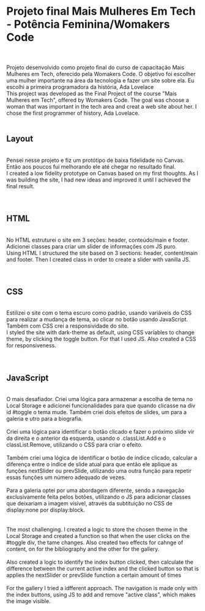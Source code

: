 <h1>Projeto final Mais Mulheres Em Tech - Potência Feminina/Womakers Code </h1>
<br>
<br>
 Projeto desenvolvido como projeto final do curso de capacitação Mais Mulheres em Tech, oferecido pela Womakers Code. O objetivo foi escolher uma mulher importante na área da tecnologia e fazer um site sobre ela. Eu escolhi a primeira programadora da história, Ada Lovelace
<br>
 This project was developed as the Final Project of the course "Mais Mulheres em Tech", offered by Womakers Code. The goal was choose a woman that was important in the tech area and creat a web site about her. I chose the first programmer of history, Ada Lovelace.
<br>
<br>
<h2>Layout</h2>
<br>
Pensei nesse projeto e fiz um protótipo de baixa fidelidade no Canvas. Então aos poucos fui melhorando ele até chegar no resultado final.
<br>
I created a low fidelity prototype on Canvas based on my first thoughts. As I was building the site, I had new ideas and improved  it until I achieved the final result.
<br>
<br>
<br>
<h2>HTML</h2>
<br>
No HTML estruturei o site em 3 seções: header, conteúdo/main e footer. Adicionei classes para criar um slider de informações com JS puro.
<br>
Using HTML I structured the site based on 3 sections: header, content/main and footer. Then I created class in order to create a slider with vanilla JS.
<br>
<br>
<br>
<h2>CSS</h2>
<br>
Estilizei o site com o tema escuro como padrão, usando variáveis do CSS para realizar a mudança de tema, ao clicar no botão usando JavaScript. Também com CSS crei a responsividade do site.
<br>
I styled the site with dark-theme as default, using CSS variables to change theme, by clicking the toggle button. For that I used JS. Also created a CSS for responsiveness.
<br>
<br>
<br>
<h2>JavaScript</h2>
<br>
O mais desafiador. Criei uma lógica para armazenar a escolha de tema no Local Storage e adicionei funcionalidades para que quando clicasse na div id #toggle o tema mude. Também criei dois efeitos de slides, um para a galeria e utro para a biografia.
<br>
<br>
Criei uma lógica para identificar o botão clicado e fazer o próximo slide vir da direita e o anterior da esquerda, usando o .classList.Add e o classList.Remove, utilizando o CSS para criar o efeito.
<br>
<br>
Também criei uma lógica de identificar o botão de índice clicado, calcular a diferença entre o indíce de slide atual para que então ele aplique as funções nextSlider ou prevSlide, utilizando uma outra função para repetir essas funções um número adequado de vezes.
<br>
<br>
Para a galeria optei por uma abordagem diferente, sendo a navegação exclusivamente feita pelos botões, utilizando o JS para adicionar classes que deixariam a imagem visível, através da subtituição no CSS de display:none por display:block.
<br>
<br>
<br>
The most challenging. I created a logic to store the chosen theme in the Local Storage and created a function so that when the user clicks on the #toggle div, the tame changes. Also created two effects for cahnge of content, on for the bibliography and the other for the gallery.
<br>
<br>
Also created a logic to identify the index button clicked, then calculate the difference between the current active index and the clicked button so that is applies the nextSlider or prevSlide function a certain amount of times
<br>
<br>
For the gallery I tried a idfferent approach. The navigation is made only with the index buttons, using JS to add and remove "active class", which makes the image visible.




